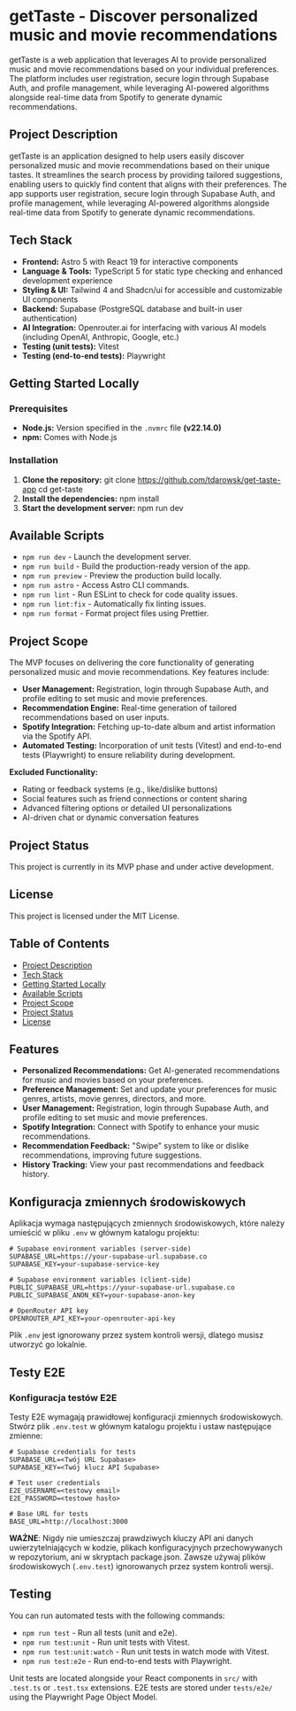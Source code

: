 # getTaste - Discover personalized music and movie recommendations

getTaste is a web application that leverages AI to provide personalized music and movie recommendations based on your individual preferences. The platform includes user registration, secure login through Supabase Auth, and profile management, while leveraging AI-powered algorithms alongside real-time data from Spotify to generate dynamic recommendations.

## Project Description

getTaste is an application designed to help users easily discover personalized music and movie recommendations based on their unique tastes. It streamlines the search process by providing tailored suggestions, enabling users to quickly find content that aligns with their preferences. The app supports user registration, secure login through Supabase Auth, and profile management, while leveraging AI-powered algorithms alongside real-time data from Spotify to generate dynamic recommendations.

## Tech Stack

- **Frontend:** Astro 5 with React 19 for interactive components
- **Language & Tools:** TypeScript 5 for static type checking and enhanced development experience
- **Styling & UI:** Tailwind 4 and Shadcn/ui for accessible and customizable UI components
- **Backend:** Supabase (PostgreSQL database and built-in user authentication)
- **AI Integration:** Openrouter.ai for interfacing with various AI models (including OpenAI, Anthropic, Google, etc.)
- **Testing (unit tests):** Vitest
- **Testing (end-to-end tests):** Playwright

## Getting Started Locally

### Prerequisites

- **Node.js:** Version specified in the `.nvmrc` file **(v22.14.0)**
- **npm:** Comes with Node.js

### Installation

1. **Clone the repository:**
   git clone https://github.com/tdarowsk/get-taste-app
   cd get-taste
2. **Install the dependencies:**
   npm install
3. **Start the development server:**
   npm run dev

## Available Scripts

- `npm run dev` - Launch the development server.
- `npm run build` - Build the production-ready version of the app.
- `npm run preview` - Preview the production build locally.
- `npm run astro` - Access Astro CLI commands.
- `npm run lint` - Run ESLint to check for code quality issues.
- `npm run lint:fix` - Automatically fix linting issues.
- `npm run format` - Format project files using Prettier.

## Project Scope

The MVP focuses on delivering the core functionality of generating personalized music and movie recommendations. Key features include:

- **User Management:** Registration, login through Supabase Auth, and profile editing to set music and movie preferences.
- **Recommendation Engine:** Real-time generation of tailored recommendations based on user inputs.
- **Spotify Integration:** Fetching up-to-date album and artist information via the Spotify API.
- **Automated Testing:** Incorporation of unit tests (Vitest) and end-to-end tests (Playwright) to ensure reliability during development.

**Excluded Functionality:**

- Rating or feedback systems (e.g., like/dislike buttons)
- Social features such as friend connections or content sharing
- Advanced filtering options or detailed UI personalizations
- AI-driven chat or dynamic conversation features

## Project Status

This project is currently in its MVP phase and under active development.

## License

This project is licensed under the MIT License.

## Table of Contents

- [Project Description](#project-description)
- [Tech Stack](#tech-stack)
- [Getting Started Locally](#getting-started-locally)
- [Available Scripts](#available-scripts)
- [Project Scope](#project-scope)
- [Project Status](#project-status)
- [License](#license)

## Features

- **Personalized Recommendations:** Get AI-generated recommendations for music and movies based on your preferences.
- **Preference Management:** Set and update your preferences for music genres, artists, movie genres, directors, and more.
- **User Management:** Registration, login through Supabase Auth, and profile editing to set music and movie preferences.
- **Spotify Integration:** Connect with Spotify to enhance your music recommendations.
- **Recommendation Feedback:** "Swipe" system to like or dislike recommendations, improving future suggestions.
- **History Tracking:** View your past recommendations and feedback history.

## Konfiguracja zmiennych środowiskowych

Aplikacja wymaga następujących zmiennych środowiskowych, które należy umieścić w pliku `.env` w głównym katalogu projektu:

```
# Supabase environment variables (server-side)
SUPABASE_URL=https://your-supabase-url.supabase.co
SUPABASE_KEY=your-supabase-service-key

# Supabase environment variables (client-side)
PUBLIC_SUPABASE_URL=https://your-supabase-url.supabase.co
PUBLIC_SUPABASE_ANON_KEY=your-supabase-anon-key

# OpenRouter API key
OPENROUTER_API_KEY=your-openrouter-api-key
```

Plik `.env` jest ignorowany przez system kontroli wersji, dlatego musisz utworzyć go lokalnie.

## Testy E2E

### Konfiguracja testów E2E

Testy E2E wymagają prawidłowej konfiguracji zmiennych środowiskowych. Stwórz plik `.env.test` w głównym katalogu projektu i ustaw następujące zmienne:

```
# Supabase credentials for tests
SUPABASE_URL=<Twój URL Supabase>
SUPABASE_KEY=<Twój klucz API Supabase>

# Test user credentials
E2E_USERNAME=<testowy email>
E2E_PASSWORD=<testowe hasło>

# Base URL for tests
BASE_URL=http://localhost:3000
```

**WAŻNE**: Nigdy nie umieszczaj prawdziwych kluczy API ani danych uwierzytelniających w kodzie, plikach konfiguracyjnych przechowywanych w repozytorium, ani w skryptach package.json. Zawsze używaj plików środowiskowych (`.env.test`) ignorowanych przez system kontroli wersji.

## Testing

You can run automated tests with the following commands:

- `npm run test` - Run all tests (unit and e2e).
- `npm run test:unit` - Run unit tests with Vitest.
- `npm run test:unit:watch` - Run unit tests in watch mode with Vitest.
- `npm run test:e2e` - Run end-to-end tests with Playwright.

Unit tests are located alongside your React components in `src/` with `.test.ts` or `.test.tsx` extensions. E2E tests are stored under `tests/e2e/` using the Playwright Page Object Model.
